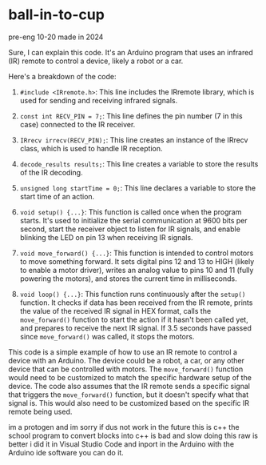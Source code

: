 # ball-in-to-cup
pre-eng 10-20 made in 2024

Sure, I can explain this code. It's an Arduino program that uses an infrared (IR) remote to control a device, likely a robot or a car.

Here's a breakdown of the code:

1. `#include <IRremote.h>`: This line includes the IRremote library, which is used for sending and receiving infrared signals.

2. `const int RECV_PIN = 7;`: This line defines the pin number (7 in this case) connected to the IR receiver.

3. `IRrecv irrecv(RECV_PIN);`: This line creates an instance of the IRrecv class, which is used to handle IR reception.

4. `decode_results results;`: This line creates a variable to store the results of the IR decoding.

5. `unsigned long startTime = 0;`: This line declares a variable to store the start time of an action.

6. `void setup() {...}`: This function is called once when the program starts. It's used to initialize the serial communication at 9600 bits per second, start the receiver object to listen for IR signals, and enable blinking the LED on pin 13 when receiving IR signals.

7. `void move_forward() {...}`: This function is intended to control motors to move something forward. It sets digital pins 12 and 13 to HIGH (likely to enable a motor driver), writes an analog value to pins 10 and 11 (fully powering the motors), and stores the current time in milliseconds.

8. `void loop() {...}`: This function runs continuously after the `setup()` function. It checks if data has been received from the IR remote, prints the value of the received IR signal in HEX format, calls the `move_forward()` function to start the action if it hasn't been called yet, and prepares to receive the next IR signal. If 3.5 seconds have passed since `move_forward()` was called, it stops the motors.

This code is a simple example of how to use an IR remote to control a device with an Arduino. The device could be a robot, a car, or any other device that can be controlled with motors. The `move_forward()` function would need to be customized to match the specific hardware setup of the device. The code also assumes that the IR remote sends a specific signal that triggers the `move_forward()` function, but it doesn't specify what that signal is. This would also need to be customized based on the specific IR remote being used.



im a protogen and im sorry if dus not work in the future this is c++ the school program to convert blocks into c++ is bad and slow doing this raw is better i did it in Visual Studio Code and 
inport in the Arduino with the Arduino ide 
software you can do it.
